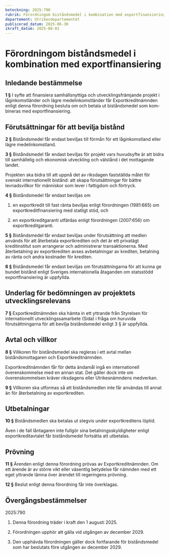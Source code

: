 ```yaml
---
beteckning: 2025:790
rubrik: Förordningom biståndsmedel i kombination med exportfinansiering
departement: Utrikesdepartementet
publicerad_datum: 2025-06-30
ikraft_datum: 2025-08-01
---
```


# Förordningom biståndsmedel i kombination med exportfinansiering

## Inledande bestämmelse

**1 §** I syfte att finansiera samhällsnyttiga och utvecklingsfrämjande projekt i låginkomstländer och lägre medelinkomstländer får Exportkreditnämnden enligt denna förordning besluta om och betala ut biståndsmedel som kom- bineras med exportfinansiering.

## Förutsättningar för att bevilja bistånd

**2 §** Biståndsmedel får endast beviljas till förmån för ett låginkomstland eller lägre medelinkomstland.

**3 §** Biståndsmedel får endast beviljas för projekt vars huvudsyfte är att bidra till samhällelig och ekonomisk utveckling och välstånd i det mottagande landet.

Projekten ska bidra till att uppnå det av riksdagen fastställda målet för svenskt internationellt bistånd: att skapa förutsättningar för bättre levnadsvillkor för människor som lever i fattigdom och förtryck.

**4 §** Biståndsmedel får endast beviljas om

1. en exportkredit till fast ränta beviljas enligt förordningen (1981:665) om exportkreditfinansiering med statligt stöd, och

2. en exportkreditgaranti utfärdas enligt förordningen (2007:656) om exportkreditgaranti.

**5 §** Biståndsmedel får endast beviljas under förutsättning att medlen används för att återbetala exportkrediten och det är ett privatägt kreditinstitut som arrangerar och administrerar transaktionerna. Med återbetalning av exportkrediten avses avbetalningar av krediten, betalning av ränta och andra kostnader för krediten.

**6 §** Biståndsmedel får endast beviljas om förutsättningarna för att kunna ge bundet bistånd enligt Sveriges internationella åtaganden om statsstödd exportfinansiering är uppfyllda.

## Underlag för bedömningen av projektets utvecklingsrelevans

**7 §** Exportkreditnämnden ska hämta in ett yttrande från Styrelsen för internationellt utvecklingssamarbete (Sida) i fråga om huruvida förutsättningarna för att bevilja biståndsmedel enligt 3 § är uppfyllda.

## Avtal och villkor

**8 §** Villkoren för biståndsmedel ska regleras i ett avtal mellan biståndsmottagaren och Exportkreditnämnden.

Exportkreditnämnden får för detta ändamål ingå en internationell överenskommelse med en annan stat. Det gäller dock inte om överenskommelsen kräver riksdagens eller Utrikesnämndens medverkan.

**9 §** Villkoren ska utformas så att biståndsmedlen inte får användas till annat än för återbetalning av exportkrediten.

## Utbetalningar

**10 §** Biståndsmedlen ska betalas ut stegvis under exportkreditens löptid.

Även i de fall låntagaren inte fullgör sina betalningsskyldigheter enligt exportkreditavtalet får biståndsmedel fortsätta att utbetalas.

## Prövning

**11 §** Ärenden enligt denna förordning prövas av Exportkreditnämnden. Om ett ärende är av större vikt eller väsentlig betydelse får nämnden med ett eget yttrande lämna över ärendet till regeringens prövning.

**12 §** Beslut enligt denna förordning får inte överklagas.


## Övergångsbestämmelser

2025:790

1. Denna förordning träder i kraft den 1 augusti 2025.

2. Förordningen upphör att gälla vid utgången av december 2029.

3. Den upphävda förordningen gäller dock fortfarande för biståndsmedel som har beslutats före utgången av december 2029.
